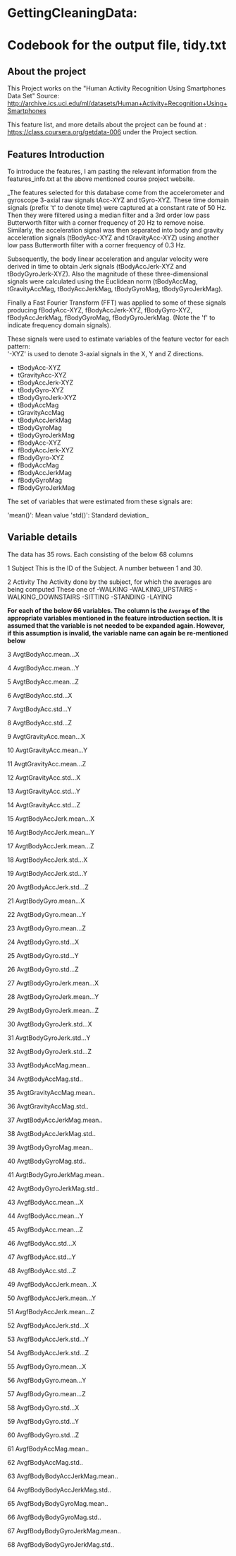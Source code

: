 GettingCleaningData:
===================

# Codebook for the output file, tidy.txt

## About the project
This Project works on the "Human Activity Recognition Using Smartphones Data Set" 
Source: http://archive.ics.uci.edu/ml/datasets/Human+Activity+Recognition+Using+Smartphones

This feature list, and more details about the project can be found at : https://class.coursera.org/getdata-006 under the Project section.

## Features Introduction
To introduce the features, I am pasting the relevant information from the features_info.txt at the above mentioned course project website.

_The features selected for this database come from the accelerometer and gyroscope 3-axial raw signals tAcc-XYZ and tGyro-XYZ. These time domain signals (prefix 't' to denote time) were captured at a constant rate of 50 Hz. Then they were filtered using a median filter and a 3rd order low pass Butterworth filter with a corner frequency of 20 Hz to remove noise. Similarly, the acceleration signal was then separated into body and gravity acceleration signals (tBodyAcc-XYZ and tGravityAcc-XYZ) using another low pass Butterworth filter with a corner frequency of 0.3 Hz. 

Subsequently, the body linear acceleration and angular velocity were derived in time to obtain Jerk signals (tBodyAccJerk-XYZ and tBodyGyroJerk-XYZ). Also the magnitude of these three-dimensional signals were calculated using the Euclidean norm (tBodyAccMag, tGravityAccMag, tBodyAccJerkMag, tBodyGyroMag, tBodyGyroJerkMag). 

Finally a Fast Fourier Transform (FFT) was applied to some of these signals producing fBodyAcc-XYZ, fBodyAccJerk-XYZ, fBodyGyro-XYZ, fBodyAccJerkMag, fBodyGyroMag, fBodyGyroJerkMag. (Note the 'f' to indicate frequency domain signals). 

These signals were used to estimate variables of the feature vector for each pattern:  
'-XYZ' is used to denote 3-axial signals in the X, Y and Z directions.

- tBodyAcc-XYZ
- tGravityAcc-XYZ
- tBodyAccJerk-XYZ
- tBodyGyro-XYZ
- tBodyGyroJerk-XYZ
- tBodyAccMag
- tGravityAccMag
- tBodyAccJerkMag
- tBodyGyroMag
- tBodyGyroJerkMag
- fBodyAcc-XYZ
- fBodyAccJerk-XYZ
- fBodyGyro-XYZ
- fBodyAccMag
- fBodyAccJerkMag
- fBodyGyroMag
- fBodyGyroJerkMag

The set of variables that were estimated from these signals are: 

'mean()': Mean value
'std()': Standard deviation_

## Variable details
The data has 35 rows. Each consisting of the below 68 columns

1 Subject
This is the ID of the Subject. A number between 1 and 30.

2 Activity
The Activity done by the subject, for which the averages are being computed
These one of
-WALKING
-WALKING_UPSTAIRS
-WALKING_DOWNSTAIRS
-SITTING
-STANDING
-LAYING

**For each of the below 66 variables. The column is the `Average` of the appropriate variables mentioned in the feature introduction section.
It is assumed that the variable is not needed to be expanded again. However, if this assumption is invalid, the variable name can again be 
re-mentioned below**
 
3 AvgtBodyAcc.mean...X

4 AvgtBodyAcc.mean...Y

5 AvgtBodyAcc.mean...Z

6 AvgtBodyAcc.std...X

7 AvgtBodyAcc.std...Y

8 AvgtBodyAcc.std...Z

9 AvgtGravityAcc.mean...X

10 AvgtGravityAcc.mean...Y

11 AvgtGravityAcc.mean...Z

12 AvgtGravityAcc.std...X

13 AvgtGravityAcc.std...Y

14 AvgtGravityAcc.std...Z

15 AvgtBodyAccJerk.mean...X

16 AvgtBodyAccJerk.mean...Y

17 AvgtBodyAccJerk.mean...Z

18 AvgtBodyAccJerk.std...X

19 AvgtBodyAccJerk.std...Y

20 AvgtBodyAccJerk.std...Z

21 AvgtBodyGyro.mean...X

22 AvgtBodyGyro.mean...Y

23 AvgtBodyGyro.mean...Z

24 AvgtBodyGyro.std...X

25 AvgtBodyGyro.std...Y

26 AvgtBodyGyro.std...Z

27 AvgtBodyGyroJerk.mean...X

28 AvgtBodyGyroJerk.mean...Y

29 AvgtBodyGyroJerk.mean...Z

30 AvgtBodyGyroJerk.std...X

31 AvgtBodyGyroJerk.std...Y

32 AvgtBodyGyroJerk.std...Z

33 AvgtBodyAccMag.mean..

34 AvgtBodyAccMag.std..

35 AvgtGravityAccMag.mean..

36 AvgtGravityAccMag.std..

37 AvgtBodyAccJerkMag.mean..

38 AvgtBodyAccJerkMag.std..

39 AvgtBodyGyroMag.mean..

40 AvgtBodyGyroMag.std..

41 AvgtBodyGyroJerkMag.mean..

42 AvgtBodyGyroJerkMag.std..

43 AvgfBodyAcc.mean...X

44 AvgfBodyAcc.mean...Y

45 AvgfBodyAcc.mean...Z

46 AvgfBodyAcc.std...X

47 AvgfBodyAcc.std...Y

48 AvgfBodyAcc.std...Z

49 AvgfBodyAccJerk.mean...X

50 AvgfBodyAccJerk.mean...Y

51 AvgfBodyAccJerk.mean...Z

52 AvgfBodyAccJerk.std...X

53 AvgfBodyAccJerk.std...Y

54 AvgfBodyAccJerk.std...Z

55 AvgfBodyGyro.mean...X

56 AvgfBodyGyro.mean...Y

57 AvgfBodyGyro.mean...Z

58 AvgfBodyGyro.std...X

59 AvgfBodyGyro.std...Y

60 AvgfBodyGyro.std...Z

61 AvgfBodyAccMag.mean..

62 AvgfBodyAccMag.std..

63 AvgfBodyBodyAccJerkMag.mean..

64 AvgfBodyBodyAccJerkMag.std..

65 AvgfBodyBodyGyroMag.mean..

66 AvgfBodyBodyGyroMag.std..

67 AvgfBodyBodyGyroJerkMag.mean..

68 AvgfBodyBodyGyroJerkMag.std..

